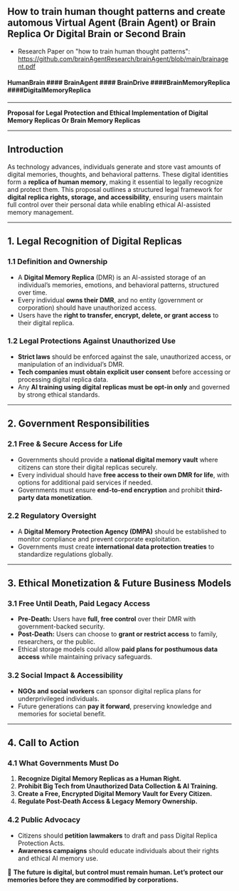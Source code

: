 ## How to train human thought patterns and create automous Virtual Agent (Brain Agent) or Brain Replica Or Digital Brain or Second Brain
 - Research Paper on "how to train human thought patterns": https://github.com/brainAgentResearch/brainAgent/blob/main/brainagent.pdf
#### HumanBrain #### BrainAgent #### BrainDrive ####BrainMemoryReplica ####DigitalMemoryReplica
---
**Proposal for Legal Protection and Ethical Implementation of Digital Memory Replicas Or Brain Memory Replicas**

---

## **Introduction**

As technology advances, individuals generate and store vast amounts of digital memories, thoughts, and behavioral patterns. These digital identities form a **replica of human memory**, making it essential to legally recognize and protect them. This proposal outlines a structured legal framework for **digital replica rights, storage, and accessibility**, ensuring users maintain full control over their personal data while enabling ethical AI-assisted memory management.

---

## **1. Legal Recognition of Digital Replicas**

### **1.1 Definition and Ownership**
- A **Digital Memory Replica** (DMR) is an AI-assisted storage of an individual’s memories, emotions, and behavioral patterns, structured over time.
- Every individual **owns their DMR**, and no entity (government or corporation) should have unauthorized access.
- Users have the **right to transfer, encrypt, delete, or grant access** to their digital replica.

### **1.2 Legal Protections Against Unauthorized Use**
- **Strict laws** should be enforced against the sale, unauthorized access, or manipulation of an individual’s DMR.
- **Tech companies must obtain explicit user consent** before accessing or processing digital replica data.
- Any **AI training using digital replicas must be opt-in only** and governed by strong ethical standards.

---

## **2. Government Responsibilities**

### **2.1 Free & Secure Access for Life**
- Governments should provide a **national digital memory vault** where citizens can store their digital replicas securely.
- Every individual should have **free access to their own DMR for life**, with options for additional paid services if needed.
- Governments must ensure **end-to-end encryption** and prohibit **third-party data monetization**.

### **2.2 Regulatory Oversight**
- A **Digital Memory Protection Agency (DMPA)** should be established to monitor compliance and prevent corporate exploitation.
- Governments must create **international data protection treaties** to standardize regulations globally.

---

## **3. Ethical Monetization & Future Business Models**

### **3.1 Free Until Death, Paid Legacy Access**
- **Pre-Death:** Users have **full, free control** over their DMR with government-backed security.
- **Post-Death:** Users can choose to **grant or restrict access** to family, researchers, or the public.
- Ethical storage models could allow **paid plans for posthumous data access** while maintaining privacy safeguards.

### **3.2 Social Impact & Accessibility**
- **NGOs and social workers** can sponsor digital replica plans for underprivileged individuals.
- Future generations can **pay it forward**, preserving knowledge and memories for societal benefit.

---

## **4. Call to Action**

### **4.1 What Governments Must Do**
1. **Recognize Digital Memory Replicas as a Human Right.**
2. **Prohibit Big Tech from Unauthorized Data Collection & AI Training.**
3. **Create a Free, Encrypted Digital Memory Vault for Every Citizen.**
4. **Regulate Post-Death Access & Legacy Memory Ownership.**

### **4.2 Public Advocacy**
- Citizens should **petition lawmakers** to draft and pass Digital Replica Protection Acts.
- **Awareness campaigns** should educate individuals about their rights and ethical AI memory use.

🚀 **The future is digital, but control must remain human. Let’s protect our memories before they are commodified by corporations.**

